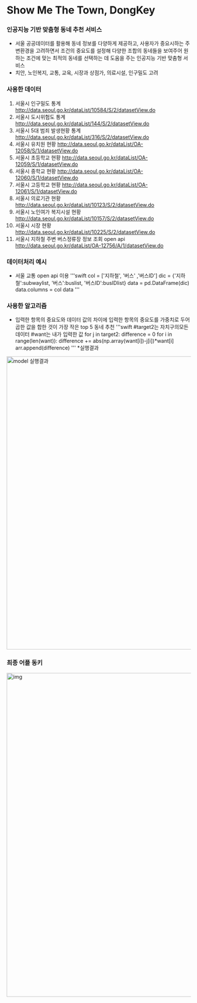 Show Me The Town, DongKey
==========
### 인공지능 기반 맞춤형 동네 추천 서비스
* 서울 공공데이터를 활용해 동네 정보를 다양하게 제공하고, 사용자가 중요시하는 주변환경을 고려하면서 조건의 중요도를 설정해 다양한 조합의 동네들을 보여주어 원하는 조건에 맞는 최적의 동네를 선택하는 데 도움을 주는 인공지능 기반 맞춤형 서비스
* 치안, 노인복지, 교통, 교육, 시장과 상점가, 의료시설, 인구밀도 고려

### 사용한 데이터
1. 서울시 인구밀도 통계 http://data.seoul.go.kr/dataList/10584/S/2/datasetView.do 
2. 서울시 도시위험도 통계 http://data.seoul.go.kr/dataList/144/S/2/datasetView.do
3. 서울시 5대 범죄 발생현황 통계 http://data.seoul.go.kr/dataList/316/S/2/datasetView.do
4. 서울시 유치원 현황 http://data.seoul.go.kr/dataList/OA-12058/S/1/datasetView.do
5. 서울시 초등학교 현황	http://data.seoul.go.kr/dataList/OA-12059/S/1/datasetView.do
6. 서울시 중학교 현황	http://data.seoul.go.kr/dataList/OA-12060/S/1/datasetView.do
7. 서울시 고등학교 현황	http://data.seoul.go.kr/dataList/OA-12061/S/1/datasetView.do
8. 서울시 의료기관 현황 http://data.seoul.go.kr/dataList/10123/S/2/datasetView.do
9. 서울시 노인여가 복지시설 현황 http://data.seoul.go.kr/dataList/10157/S/2/datasetView.do
10. 서울시 시장 현황 http://data.seoul.go.kr/dataList/10225/S/2/datasetView.do
11. 서울시 지하철 주변 버스정류장 정보 조회 open api http://data.seoul.go.kr/dataList/OA-12756/A/1/datasetView.do

### 데이터처리 예시
* 서울 교통 open api 이용
'''swift
col = ['지하철', '버스' ,'버스ID']
dic = {'지하철':subwaylist, '버스':buslist, '버스ID':busIDlist}
data = pd.DataFrame(dic)
data.columns = col
data
'''

### 사용한 알고리즘
* 입력한 항목의 중요도와 데이터 값의 차이에 입력한 항목의 중요도를 가중치로 두어 곱한 값을 합한 것이 가장 작은 top 5 동네 추천
'''swift
#target2는 자치구의모든데이터
#want는 내가 입력한 값
for j in target2:
    difference = 0
    for i in range(len(want)):
        difference += abs(np.array(want[i])-j[i])*want[i]
    arr.append(difference)
'''
*실행결과
<img width="800" alt="model 실행결과" src="https://user-images.githubusercontent.com/61795757/91308604-818bae80-e7ea-11ea-8069-8ddd741f90d5.PNG">

### 최종 어플 동키
<img width="884" alt="img" src="https://user-images.githubusercontent.com/61795757/91309264-56ee2580-e7eb-11ea-8883-9fb7db6b6baf.png">
